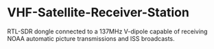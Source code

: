 # VHF-Satellite-Receiver-Station
RTL-SDR dongle connected to a 137MHz V-dipole capable of receiving NOAA automatic picture transmissions and ISS broadcasts.
